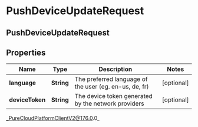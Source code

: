 # PushDeviceUpdateRequest

## PushDeviceUpdateRequest

## Properties

|Name | Type | Description | Notes|
|------------ | ------------- | ------------- | -------------|
| **language** | **String** | The preferred language of the user (eg. en-us, de, fr) | [optional] |
| **deviceToken** | **String** | The device token generated by the network providers | [optional] |



_PureCloudPlatformClientV2@176.0.0_

